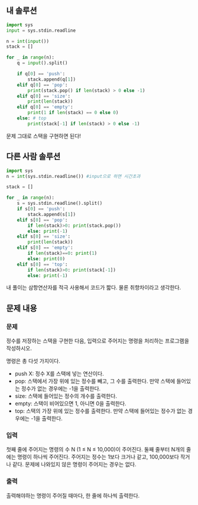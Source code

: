 ## 내 솔루션
```python
import sys
input = sys.stdin.readline

n = int(input())
stack = []

for _ in range(n):
    q = input().split()

    if q[0] == 'push':
        stack.append(q[1])
    elif q[0] == 'pop':
        print(stack.pop() if len(stack) > 0 else -1)
    elif q[0] == 'size':
        print(len(stack))
    elif q[0] == 'empty':
        print(1 if len(stack) == 0 else 0)
    else: # top
        print(stack[-1] if len(stack) > 0 else -1)
```
문제 그대로 스택을 구현하면 된다!

## 다른 사람 솔루션
```python
import sys 
n = int(sys.stdin.readline()) #input으로 하면 시간초과

stack = []

for _ in range(n):
    s = sys.stdin.readline().split() 
    if s[0] == 'push':
        stack.append(s[1])
    elif s[0] == 'pop':
        if len(stack)>0: print(stack.pop())
        else: print(-1)
    elif s[0] == 'size':
        print(len(stack))
    elif s[0] == 'empty':
        if len(stack)==0: print(1)
        else: print(0)
    elif s[0] == 'top':
        if len(stack)>0: print(stack[-1])
        else: print(-1)
```
내 풀이는 삼항연산자를 적극 사용해서 코드가 짧다. 물론 취향차이라고 생각한다.

## 문제 내용
### 문제
정수를 저장하는 스택을 구현한 다음, 입력으로 주어지는 명령을 처리하는 프로그램을 작성하시오.

명령은 총 다섯 가지이다.

- push X: 정수 X를 스택에 넣는 연산이다.
- pop: 스택에서 가장 위에 있는 정수를 빼고, 그 수를 출력한다. 만약 스택에 들어있는 정수가 없는 경우에는 -1을 출력한다.
- size: 스택에 들어있는 정수의 개수를 출력한다.
- empty: 스택이 비어있으면 1, 아니면 0을 출력한다.
- top: 스택의 가장 위에 있는 정수를 출력한다. 만약 스택에 들어있는 정수가 없는 경우에는 -1을 출력한다.

### 입력
첫째 줄에 주어지는 명령의 수 N (1 ≤ N ≤ 10,000)이 주어진다. 둘째 줄부터 N개의 줄에는 명령이 하나씩 주어진다. 주어지는 정수는 1보다 크거나 같고, 100,000보다 작거나 같다. 문제에 나와있지 않은 명령이 주어지는 경우는 없다.

### 출력
출력해야하는 명령이 주어질 때마다, 한 줄에 하나씩 출력한다.